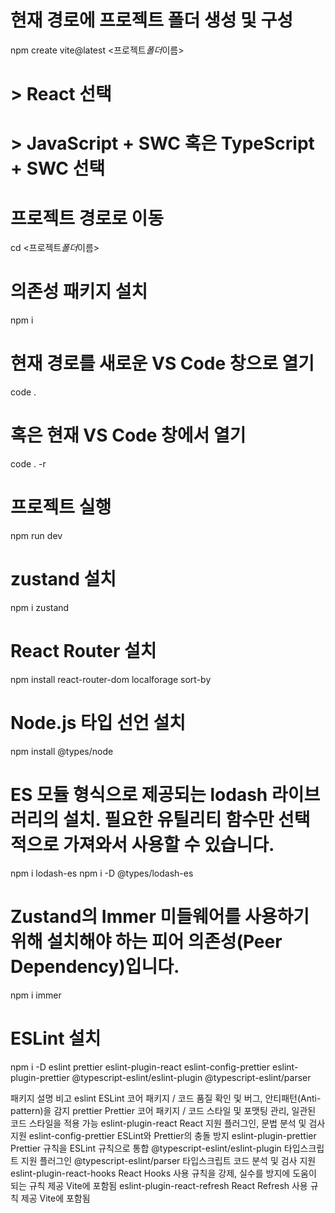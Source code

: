 # 현재 경로에 프로젝트 폴더 생성 및 구성

npm create vite@latest <프로젝트*폴더*이름>

# > React 선택

# > JavaScript + SWC 혹은 TypeScript + SWC 선택

# 프로젝트 경로로 이동

cd <프로젝트*폴더*이름>

# 의존성 패키지 설치

npm i

# 현재 경로를 새로운 VS Code 창으로 열기

code .

# 혹은 현재 VS Code 창에서 열기

code . -r

# 프로젝트 실행

npm run dev

# zustand 설치

npm i zustand

# React Router 설치

npm install react-router-dom localforage sort-by

# Node.js 타입 선언 설치

npm install @types/node

# ES 모듈 형식으로 제공되는 lodash 라이브러리의 설치. 필요한 유틸리티 함수만 선택적으로 가져와서 사용할 수 있습니다.

npm i lodash-es
npm i -D @types/lodash-es

# Zustand의 Immer 미들웨어를 사용하기 위해 설치해야 하는 피어 의존성(Peer Dependency)입니다.

npm i immer

# ESLint 설치

npm i -D eslint prettier eslint-plugin-react eslint-config-prettier eslint-plugin-prettier @typescript-eslint/eslint-plugin @typescript-eslint/parser

패키지 설명 비고
eslint ESLint 코어 패키지 / 코드 품질 확인 및 버그, 안티패턴(Anti-pattern)을 감지
prettier Prettier 코어 패키지 / 코드 스타일 및 포맷팅 관리, 일관된 코드 스타일을 적용 가능
eslint-plugin-react React 지원 플러그인, 문법 분석 및 검사 지원
eslint-config-prettier ESLint와 Prettier의 충돌 방지
eslint-plugin-prettier Prettier 규칙을 ESLint 규칙으로 통합
@typescript-eslint/eslint-plugin 타입스크립트 지원 플러그인
@typescript-eslint/parser 타입스크립트 코드 분석 및 검사 지원
eslint-plugin-react-hooks React Hooks 사용 규칙을 강제, 실수를 방지에 도움이 되는 규칙 제공 Vite에 포함됨
eslint-plugin-react-refresh React Refresh 사용 규칙 제공 Vite에 포함됨
